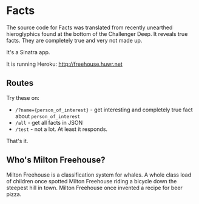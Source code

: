 Facts
=====
The source code for Facts was translated from recently unearthed hieroglyphics found at the bottom of the Challenger Deep.  It reveals true facts.  They are completely true and very not made up.

It's a Sinatra app.

It is running Heroku: http://freehouse.huwr.net

Routes
------

Try these on:

 * ```/?name={person_of_interest}``` - get interesting and completely true fact about ```person_of_interest```
 * ```/all``` - get all facts in JSON
 * ```/test``` - not a lot. At least it responds.
 
That's it.

Who's Milton Freehouse?
-----------------------
Milton Freehouse is a classification system for whales. A whole class load of children once spotted Milton Freehouse riding a bicycle down the steepest hill in town. Milton Freehouse once invented a recipe for beer pizza.
